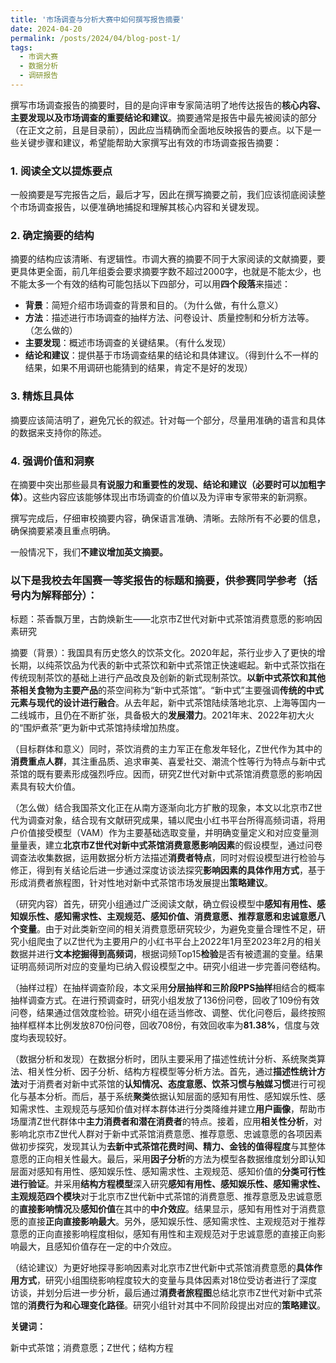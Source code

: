 ```yaml
---
title: '市场调查与分析大赛中如何撰写报告摘要'
date: 2024-04-20
permalink: /posts/2024/04/blog-post-1/
tags:
  - 市调大赛
  - 数据分析
  - 调研报告
---
```


撰写市场调查报告的摘要时，目的是向评审专家简洁明了地传达报告的**核心内容、主要发现以及市场调查的重要结论和建议**。摘要通常是报告中最先被阅读的部分（在正文之前，且是目录前），因此应当精确而全面地反映报告的要点。以下是一些关键步骤和建议，希望能帮助大家撰写出有效的市场调查报告摘要：

### 1. 阅读全文以提炼要点

一般摘要是写完报告之后，最后才写，因此在撰写摘要之前，我们应该彻底阅读整个市场调查报告，以便准确地捕捉和理解其核心内容和关键发现。

### 2. 确定摘要的结构

摘要的结构应该清晰、有逻辑性。市调大赛的摘要不同于大家阅读的文献摘要，要更具体更全面，前几年组委会要求摘要字数不超过2000字，也就是不能太少，也不能太多一个有效的结构可能包括以下四部分，可以用**四个段落**来描述：

- **背景**：简短介绍市场调查的背景和目的。（为什么做，有什么意义）
- **方法**：描述进行市场调查的抽样方法、问卷设计、质量控制和分析方法等。（怎么做的）
- **主要发现**：概述市场调查的关键结果。（有什么发现）
- **结论和建议**：提供基于市场调查结果的结论和具体建议。（得到什么不一样的结果，如果不用调研也能猜到的结果，肯定不是好的发现）

### 3. 精炼且具体

摘要应该简洁明了，避免冗长的叙述。针对每一个部分，尽量用准确的语言和具体的数据来支持你的陈述。

### 4. 强调价值和洞察

在摘要中突出那些最具**有说服力和重要性的发现、结论和建议（必要时可以加粗字体）**。这些内容应该能够体现出市场调查的价值以及为评审专家带来的新洞察。

撰写完成后，仔细审校摘要内容，确保语言准确、清晰。去除所有不必要的信息，确保摘要紧凑且重点明确。

一般情况下，我们**不建议增加英文摘要。**

### 以下是我校去年国赛一等奖报告的标题和摘要，供参赛同学参考（括号内为解释部分）：

标题：茶香飘万里，古韵焕新生——北京市Z世代对新中式茶馆消费意愿的影响因素研究

摘要（背景）：我国具有历史悠久的饮茶文化。2020年起，茶行业步入了更快的增长期，以纯茶饮品为代表的新中式茶饮和新中式茶馆正快速崛起。新中式茶饮指在传统现制茶饮的基础上进行产品改良及创新的新式现制茶饮。**以新中式茶饮和其他茶相关食物为主要产品**的茶空间称为“新中式茶馆”。“新中式”主要强调**传统的中式元素与现代的设计进行融合**。从去年起，新中式茶馆陆续落地北京、上海等国内一二线城市，且仍在不断扩张，具备极大的**发展潜力**。2021年末、2022年初大火的“围炉煮茶”更为新中式茶馆持续增加热度。

（目标群体和意义）同时，茶饮消费的主力军正在愈发年轻化，Z世代作为其中的**消费重点人群**，其注重品质、追求审美、喜爱社交、潮流个性等行为特点与新中式茶馆的既有要素形成强烈呼应。因而，研究Z世代对新中式茶馆消费意愿的影响因素具有较大价值。

（怎么做）结合我国茶文化正在从南方逐渐向北方扩散的现象，本文以北京市Z世代为调查对象，结合现有文献研究成果，辅以爬虫小红书平台所得高频词语，将用户价值接受模型（VAM）作为主要基础选取变量，并明确变量定义和对应变量测量量表，建立**北京市Z世代对新中式茶馆消费意愿影响因素**的假设模型，通过问卷调查法收集数据，运用数据分析方法描述**消费者特点**，同时对假设模型进行检验与修正，得到有关结论后进一步通过深度访谈法探究**影响因素的具体作用方式**，基于形成消费者旅程图，针对性地对新中式茶馆市场发展提出**策略建议**。

（研究内容）首先，研究小组通过广泛阅读文献，确立假设模型中**感知有用性、感知娱乐性、感知需求性、主观规范、感知价值、消费意愿、推荐意愿和忠诚意愿八个变量**。由于对此类新空间的相关消费意愿研究较少，为避免变量合理性不足，研究小组爬虫了以Z世代为主要用户的小红书平台上2022年1月至2023年2月的相关数据并进行**文本挖掘得到高频词**，根据词频Top15**检验**是否有被遗漏的变量。结果证明高频词所对应的变量均已纳入假设模型之中。研究小组进一步完善问卷结构。

（抽样过程）在抽样调查阶段，本文采用**分层抽样和三阶段PPS抽样**相结合的概率抽样调查方式。在进行预调查时，研究小组发放了136份问卷，回收了109份有效问卷，结果通过信效度检验。研究小组在适当修改、调整、优化问卷后，最终按照抽样框样本比例发放870份问卷，回收708份，有效回收率为**81.38%**，信度与效度均表现较好。

（数据分析和发现）在数据分析时，团队主要采用了描述性统计分析、系统聚类算法、相关性分析、因子分析、结构方程模型等分析方法。首先，通过**描述性统计方法**对于消费者对新中式茶馆的**认知情况、态度意愿、饮茶习惯与触媒习惯**进行可视化与基本分析。而后，基于系统**聚类**依据认知层面的感知有用性、感知娱乐性、感知需求性、主观规范与感知价值对样本群体进行分类降维并建立**用户画像**，帮助市场厘清Z世代群体中**主力消费者和潜在消费者**的特点。接着，应用**相关性分析**，对影响北京市Z世代人群对于新中式茶馆消费意愿、推荐意愿、忠诚意愿的各项因素做初步探究，发现其认为**去新中式茶馆花费时间、精力、金钱的值得程度**与其整体意愿的正向相关性最大。最后，采用**因子分析**的方法为模型各数据维度划分即认知层面对感知有用性、感知娱乐性、感知需求性、主观规范、感知价值的**分类可行性进行验证**。并采用**结构方程模型**深入研究**感知有用性、感知娱乐性、感知需求性、主观规范四个模块**对于北京市Z世代新中式茶馆的消费意愿、推荐意愿及忠诚意愿的**直接影响情况**及**感知价值**在其中的**中介效应**。结果显示，感知有用性对于消费意愿的直接**正向直接影响最大**。另外，感知娱乐性、感知需求性、主观规范对于推荐意愿的正向直接影响程度相似，感知有用性和主观规范对于忠诚意愿的直接正向影响最大，且感知价值存在一定的中介效应。

（结论建议）为更好地探寻影响因素对北京市Z世代新中式茶馆消费意愿的**具体作用方式**，研究小组围绕影响程度较大的变量与具体因素对18位受访者进行了深度访谈，并划分后进一步分析，最后通过**消费者旅程图**总结北京市Z世代对新中式茶馆的**消费行为和心理变化路径**。研究小组针对其中不同阶段提出对应的**策略建议**。

**关键词：**

新中式茶馆；消费意愿；Z世代；结构方程

